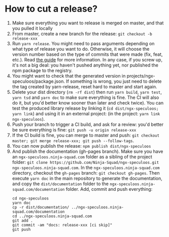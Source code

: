 # How to cut a release?

1. Make sure everything you want to release is merged on master, and that you pulled it locally
2. From master, create a new branch for the release: `git checkout -b release-xxx`
3. Run `yarn release`. You might need to pass arguments depending on what type of release you want to do.
   Otherwise, it will choose the version number based on the type of commits that were made (fix, feat, etc.).
   Read [the guide](https://github.com/conventional-changelog/standard-version#cut-a-release) for more information. In any case, if you screw up, it's not a big deal: you haven't pushed anything yet, nor published the npm package to the registry.
4. You might want to check that the generated version in projects/ngx-speculoos/package.json.
   If something is wrong, you just need to delete the tag created by yarn-release, reset hard to master and start again.
5. Delete your dist directory (`rm -rf dist`) then run `yarn build`, `yarn test`, `yarn tsd` and `yarn doc` to make sure everything is fine.
   The CI will also do it, but you'd better know sooner than later and check twice).
   You can test the produced library release by linking it (`cd dist/ngx-speculoos; yarn link`) and using it
   in an external project: (in the project: `yarn link ngx-speculoos`).
6. Push your branch to trigger a CI build, and ask for a review: you'd better be sure everything is fine:
   `git push -u origin release-xxx`
7. If the CI build is fine, you can merge to master and push:
   `git checkout master; git merge release-xxx; git push --follow-tags`.
8. You can now publish the release: `npm publish dist/ngx-speculoos`
9. And publish the documentation (gh-pages branch).
   Make sure you have an `ngx-speculoos.ninja-squad.com` folder as a sibling of the project folder:
   `git clone https://github.com/Ninja-Squad/ngx-speculoos.git ngx-speculoos.ninja-squad.com`.
   In the `ngx-speculoos.ninja-squad.com` directory, checkout the `gh-pages` branch:
   `git checkout gh-pages`.
   Then execute `yarn doc` in the main repository to generate the documentation,
   and copy the `dist/documentation`
   folder to the `ngx-speculoos.ninja-squad.com/documentation` folder.
   Add, commit and push everything:
   ```
   cd ngx-speculoos
   yarn doc
   cp -r dist/documentation/ ../ngx-speculoos.ninja-squad.com/documentation
   cd ../ngx-speculoos.ninja-squad.com
   git add .
   git commit -am "docs: release-xxx [ci skip]"
   git push
   ```
